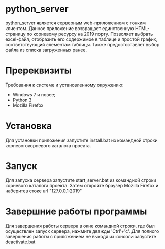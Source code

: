 # python_server

python_server является серверным web-приложением с тонким клиентом. 
Данное приложение возвращает единственную HTML-страницу по корневому ресурсу на 2019 порту.
Позволяет выбрать excel-файл, отобразить его содержимое в таблице и 
простой график, соответствующий элементам таблицы.
Также предостоставлет выбор файла из списка загруженных ранее.

# Пререквизиты

Требования к системе и установленному окружению:
- Windows 7 и новее;
- Python 3
- Mozilla Firefox 

# Установка

Для установки приложения запустите install.bat из командной строки корневогокорневого каталога проекта.

# Запуск

Для запуска сервера запустите start_server.bat из командной строки корневого каталога проекта.
Затем откройте браузер Mozilla Firefox и наберитев стоке url "127.0.0.1:2019"

# Завершние работы программы

Для завершения работы сервера в окне командной строки, где был осуществлен запуск сервера, нажмите 
дважды 'Ctrl'+'c'. Для полного завершения работы с приложением не выходя из консоли 
запустите deactivate.bat